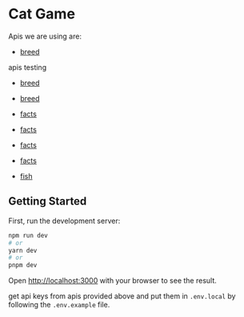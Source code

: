 # Cat Game
Apis we are using are:
* [breed](https://rapidapi.com/encurate/api/catbreeddb/)


apis testing
* [breed](https://rapidapi.com/myapos--FqlEzvrlv/api/cat-breeds/)
* [breed](https://rapidapi.com/apininjas/api/cats-by-api-ninjas/)


* [facts](https://rapidapi.com/apininjas/api/cats-by-api-ninjas/)
* [facts](https://rapidapi.com/maketest-1YGgU5ZOtA/api/random-cat-fact)
* [facts](https://rapidapi.com/brianiswu/api/cat-facts/)
* [facts](https://rapidapi.com/standingapi-standingapi-default/api/daily-cat-facts/)

* [fish](https://www.fishwatch.gov/developers)

## Getting Started

First, run the development server:

```bash
npm run dev
# or
yarn dev
# or
pnpm dev
```

Open [http://localhost:3000](http://localhost:3000) with your browser to see the result.

get api keys from apis provided above and put them in `.env.local` by following the `.env.example` file. 